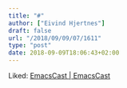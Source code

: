 ```yaml
---
title: "#"
author: ["Eivind Hjertnes"]
draft: false
url: "/2018/09/09/07/1611"
type: "post"
date: 2018-09-09T18:06:43+02:00
---
```


Liked: [EmacsCast | EmacsCast](https://emacscast.org/)
